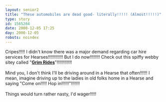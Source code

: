 ```yaml
---
layout: senior2
title: "These automobiles are dead good- literally!!!!! (Almost!!!!!)"
type: story
id: 1565284
date: 2000-12-05 17:25
day: 2000-12-05
robots: noindex
---
```

Cripes!!!!! I didn't know there was a major demand regarding car hire services for Hearses!!!!!!!!!!!! But I do now!!!!!!!! Check out this spiffy webby sitey called "<b><a href="http://www.grimrides.com/">Grim Rides</a></b>"!!!!!!!!!!!!<br/><br/>Mind you, I don't think I'll be driving around in a Hearse that often!!!!!! I mean, imagine driving up to the ladies in old folks home in a Hearse and saying "Come on!!!!! Hop in!!!!!!"!!!!!!! <br/><br/>Things would turn rather nasty, I'd wager!!!!!

